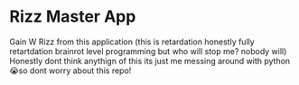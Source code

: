 # Rizz Master App
 Gain W Rizz from this application (this is retardation honestly fully retartdation brainrot level programming but who will stop me? nobody will)
Honestly dont think anythign of this its just me messing around with python 😭so dont worry about this repo!
